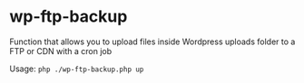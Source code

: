 # wp-ftp-backup
Function that allows you to upload files inside Wordpress uploads folder to a FTP or CDN with a cron job

Usage: `php ./wp-ftp-backup.php up`
